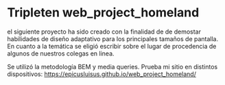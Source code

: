 # Tripleten web_project_homeland

el siguiente proyecto ha sido creado con la finalidad de de demostar habilidades de diseño adaptativo para los principales tamaños de pantalla. 
En cuanto a la temática se eligió escribir sobre el lugar de procedencia de algunos de nuestros colegas en linea.

Se utilizó la metodología BEM y media queries.
Prueba mi sitio en distintos dispositivos:
https://epicusluisus.github.io/web_project_homeland/